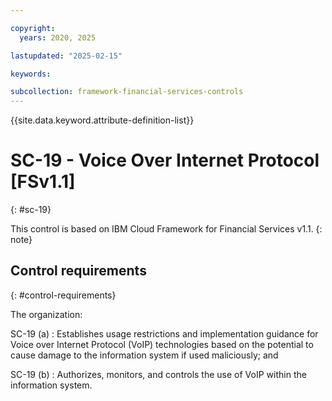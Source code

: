 ```yaml
---

copyright:
  years: 2020, 2025

lastupdated: "2025-02-15"

keywords:

subcollection: framework-financial-services-controls
---
```


{{site.data.keyword.attribute-definition-list}}

               
# SC-19 - Voice Over Internet Protocol [FSv1.1]
{: #sc-19}

This control is based on IBM Cloud Framework for Financial Services v1.1.
{: note}


## Control requirements
{: #control-requirements}

The organization:

SC-19 (a)
    : Establishes usage restrictions and implementation guidance for Voice over Internet Protocol (VoIP) technologies based on the potential to cause damage to the information system if used maliciously; and

SC-19 (b)
    : Authorizes, monitors, and controls the use of VoIP within the information system.





